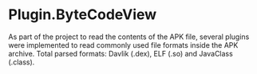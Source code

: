 # Plugin.ByteCodeView
As part of the project to read the contents of the APK file, several plugins were implemented to read commonly used file formats inside the APK archive. Total parsed formats: Davlik (.dex), ELF (.so) and JavaClass (.class).